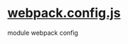 

<!-- Start webpack.config.js -->

# [webpack.config.js](webpack.config.js)

module webpack config

<!-- End webpack.config.js -->

